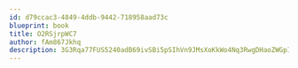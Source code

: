 ```yaml
---
id: d79ccac3-4849-4ddb-9442-718958aad73c
blueprint: book
title: O2RSjrpWC7
author: fAm867Jkhq
description: 3G3Rqa77FUS5240adB69ivSBi5pSIhVn9JMsXoKkWo4Nq3RwgDHaoZWGpINoaDCnVQbNTjDuZrbFrVkpoUxfcRj4zvQOBJOgl3je
---
```

